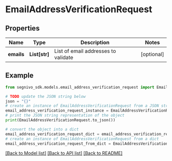 # EmailAddressVerificationRequest


## Properties

Name | Type | Description | Notes
------------ | ------------- | ------------- | -------------
**emails** | **List[str]** | List of email addresses to validate | [optional] 

## Example

```python
from segnivo_sdk.models.email_address_verification_request import EmailAddressVerificationRequest

# TODO update the JSON string below
json = "{}"
# create an instance of EmailAddressVerificationRequest from a JSON string
email_address_verification_request_instance = EmailAddressVerificationRequest.from_json(json)
# print the JSON string representation of the object
print(EmailAddressVerificationRequest.to_json())

# convert the object into a dict
email_address_verification_request_dict = email_address_verification_request_instance.to_dict()
# create an instance of EmailAddressVerificationRequest from a dict
email_address_verification_request_from_dict = EmailAddressVerificationRequest.from_dict(email_address_verification_request_dict)
```
[[Back to Model list]](../README.md#documentation-for-models) [[Back to API list]](../README.md#documentation-for-api-endpoints) [[Back to README]](../README.md)


